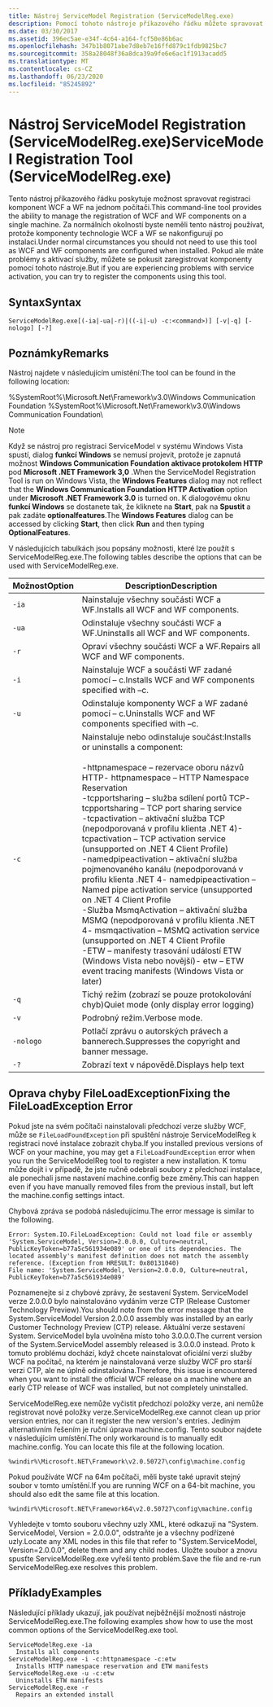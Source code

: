 ```yaml
---
title: Nástroj ServiceModel Registration (ServiceModelReg.exe)
description: Pomocí tohoto nástroje příkazového řádku můžete spravovat registraci komponent WCF a WF na jednom počítači, pokud dojde k potížím s aktivací služby.
ms.date: 03/30/2017
ms.assetid: 396ec5ae-e34f-4c64-a164-fcf50e86b6ac
ms.openlocfilehash: 347b1b8071abe7d8eb7e16ffd879c1fdb9825bc7
ms.sourcegitcommit: 358a28048f36a8dca39a9fe6e6ac1f1913acadd5
ms.translationtype: MT
ms.contentlocale: cs-CZ
ms.lasthandoff: 06/23/2020
ms.locfileid: "85245892"
---
```

# <a name="servicemodel-registration-tool-servicemodelregexe"></a><span data-ttu-id="0dc89-103">Nástroj ServiceModel Registration (ServiceModelReg.exe)</span><span class="sxs-lookup"><span data-stu-id="0dc89-103">ServiceModel Registration Tool (ServiceModelReg.exe)</span></span>
<span data-ttu-id="0dc89-104">Tento nástroj příkazového řádku poskytuje možnost spravovat registraci komponent WCF a WF na jednom počítači.</span><span class="sxs-lookup"><span data-stu-id="0dc89-104">This command-line tool provides the ability to manage the registration of WCF and WF components on a single machine.</span></span> <span data-ttu-id="0dc89-105">Za normálních okolností byste neměli tento nástroj používat, protože komponenty technologie WCF a WF se nakonfigurují po instalaci.</span><span class="sxs-lookup"><span data-stu-id="0dc89-105">Under normal circumstances you should not need to use this tool as WCF and WF components are configured when installed.</span></span> <span data-ttu-id="0dc89-106">Pokud ale máte problémy s aktivací služby, můžete se pokusit zaregistrovat komponenty pomocí tohoto nástroje.</span><span class="sxs-lookup"><span data-stu-id="0dc89-106">But if you are experiencing problems with service activation, you can try to register the components using this tool.</span></span>  
  
## <a name="syntax"></a><span data-ttu-id="0dc89-107">Syntax</span><span class="sxs-lookup"><span data-stu-id="0dc89-107">Syntax</span></span>  
  
```console  
ServiceModelReg.exe[(-ia|-ua|-r)|((-i|-u) -c:<command>)] [-v|-q] [-nologo] [-?]  
```  
  
## <a name="remarks"></a><span data-ttu-id="0dc89-108">Poznámky</span><span class="sxs-lookup"><span data-stu-id="0dc89-108">Remarks</span></span>  
 <span data-ttu-id="0dc89-109">Nástroj najdete v následujícím umístění:</span><span class="sxs-lookup"><span data-stu-id="0dc89-109">The tool can be found in the following location:</span></span>  
  
 <span data-ttu-id="0dc89-110">%SystemRoot%\Microsoft.Net\Framework\v3.0\Windows Communication Foundation </span><span class="sxs-lookup"><span data-stu-id="0dc89-110">%SystemRoot%\Microsoft.Net\Framework\v3.0\Windows Communication Foundation</span></span>\  
  
> [!NOTE]
> <span data-ttu-id="0dc89-111">Když se nástroj pro registraci ServiceModel v systému Windows Vista spustí, dialog **funkcí Windows** se nemusí projevit, protože je zapnutá možnost **Windows Communication Foundation aktivace protokolem HTTP** pod **Microsoft .NET Framework 3,0** .</span><span class="sxs-lookup"><span data-stu-id="0dc89-111">When the ServiceModel Registration Tool is run on Windows Vista, the **Windows Features** dialog may not reflect that the **Windows Communication Foundation HTTP Activation** option under **Microsoft .NET Framework 3.0** is turned on.</span></span> <span data-ttu-id="0dc89-112">K dialogovému oknu **funkcí Windows** se dostanete tak, že kliknete na **Start**, pak na **Spustit** a pak zadáte **optionalfeatures**.</span><span class="sxs-lookup"><span data-stu-id="0dc89-112">The **Windows Features** dialog can be accessed by clicking **Start**, then click **Run** and then typing **OptionalFeatures**.</span></span>  
  
 <span data-ttu-id="0dc89-113">V následujících tabulkách jsou popsány možnosti, které lze použít s ServiceModelReg.exe.</span><span class="sxs-lookup"><span data-stu-id="0dc89-113">The following tables describe the options that can be used with ServiceModelReg.exe.</span></span>  
  
|<span data-ttu-id="0dc89-114">Možnost</span><span class="sxs-lookup"><span data-stu-id="0dc89-114">Option</span></span>|<span data-ttu-id="0dc89-115">Description</span><span class="sxs-lookup"><span data-stu-id="0dc89-115">Description</span></span>|  
|------------|-----------------|  
|`-ia`|<span data-ttu-id="0dc89-116">Nainstaluje všechny součásti WCF a WF.</span><span class="sxs-lookup"><span data-stu-id="0dc89-116">Installs all WCF and WF components.</span></span>|  
|`-ua`|<span data-ttu-id="0dc89-117">Odinstaluje všechny součásti WCF a WF.</span><span class="sxs-lookup"><span data-stu-id="0dc89-117">Uninstalls all WCF and WF components.</span></span>|  
|`-r`|<span data-ttu-id="0dc89-118">Opraví všechny součásti WCF a WF.</span><span class="sxs-lookup"><span data-stu-id="0dc89-118">Repairs all WCF and WF components.</span></span>|  
|`-i`|<span data-ttu-id="0dc89-119">Nainstaluje WCF a součásti WF zadané pomocí – c.</span><span class="sxs-lookup"><span data-stu-id="0dc89-119">Installs WCF and WF components specified with –c.</span></span>|  
|`-u`|<span data-ttu-id="0dc89-120">Odinstaluje komponenty WCF a WF zadané pomocí – c.</span><span class="sxs-lookup"><span data-stu-id="0dc89-120">Uninstalls WCF and WF components specified with –c.</span></span>|  
|`-c`|<span data-ttu-id="0dc89-121">Nainstaluje nebo odinstaluje součást:</span><span class="sxs-lookup"><span data-stu-id="0dc89-121">Installs or uninstalls a component:</span></span><br /><br /> <span data-ttu-id="0dc89-122">-httpnamespace – rezervace oboru názvů HTTP</span><span class="sxs-lookup"><span data-stu-id="0dc89-122">-   httpnamespace – HTTP Namespace Reservation</span></span><br /><span data-ttu-id="0dc89-123">-tcpportsharing – služba sdílení portů TCP</span><span class="sxs-lookup"><span data-stu-id="0dc89-123">-   tcpportsharing – TCP port sharing service</span></span><br /><span data-ttu-id="0dc89-124">-tcpactivation – aktivační služba TCP (nepodporovaná v profilu klienta .NET 4)</span><span class="sxs-lookup"><span data-stu-id="0dc89-124">-   tcpactivation – TCP activation service (unsupported on .NET 4 Client Profile)</span></span><br /><span data-ttu-id="0dc89-125">-namedpipeactivation – aktivační služba pojmenovaného kanálu (nepodporovaná v profilu klienta .NET 4</span><span class="sxs-lookup"><span data-stu-id="0dc89-125">-   namedpipeactivation – Named pipe activation service (unsupported on .NET 4 Client Profile</span></span><br /><span data-ttu-id="0dc89-126">-Služba MsmqActivation – aktivační služba MSMQ (nepodporovaná v profilu klienta .NET 4</span><span class="sxs-lookup"><span data-stu-id="0dc89-126">-   msmqactivation – MSMQ activation service (unsupported on .NET 4 Client Profile</span></span><br /><span data-ttu-id="0dc89-127">-ETW – manifesty trasování událostí ETW (Windows Vista nebo novější)</span><span class="sxs-lookup"><span data-stu-id="0dc89-127">-   etw – ETW event tracing manifests (Windows Vista or later)</span></span>|  
|`-q`|<span data-ttu-id="0dc89-128">Tichý režim (zobrazí se pouze protokolování chyb)</span><span class="sxs-lookup"><span data-stu-id="0dc89-128">Quiet mode (only display error logging)</span></span>|  
|`-v`|<span data-ttu-id="0dc89-129">Podrobný režim.</span><span class="sxs-lookup"><span data-stu-id="0dc89-129">Verbose mode.</span></span>|  
|`-nologo`|<span data-ttu-id="0dc89-130">Potlačí zprávu o autorských právech a bannerech.</span><span class="sxs-lookup"><span data-stu-id="0dc89-130">Suppresses the copyright and banner message.</span></span>|  
|`-?`|<span data-ttu-id="0dc89-131">Zobrazí text v nápovědě.</span><span class="sxs-lookup"><span data-stu-id="0dc89-131">Displays help text</span></span>|  
  
## <a name="fixing-the-fileloadexception-error"></a><span data-ttu-id="0dc89-132">Oprava chyby FileLoadException</span><span class="sxs-lookup"><span data-stu-id="0dc89-132">Fixing the FileLoadException Error</span></span>  
 <span data-ttu-id="0dc89-133">Pokud jste na svém počítači nainstalovali předchozí verze služby WCF, může se `FileLoadFoundException` při spuštění nástroje ServiceModelReg k registraci nové instalace zobrazit chyba.</span><span class="sxs-lookup"><span data-stu-id="0dc89-133">If you installed previous versions of WCF on your machine, you may get a `FileLoadFoundException` error when you run the ServiceModelReg tool to register a new installation.</span></span> <span data-ttu-id="0dc89-134">K tomu může dojít i v případě, že jste ručně odebrali soubory z předchozí instalace, ale ponechali jsme nastavení machine.config beze změny.</span><span class="sxs-lookup"><span data-stu-id="0dc89-134">This can happen even if you have manually removed files from the previous install, but left the machine.config settings intact.</span></span>  
  
 <span data-ttu-id="0dc89-135">Chybová zpráva se podobá následujícímu.</span><span class="sxs-lookup"><span data-stu-id="0dc89-135">The error message is similar to the following.</span></span>  
  
```console  
Error: System.IO.FileLoadException: Could not load file or assembly 'System.ServiceModel, Version=2.0.0.0, Culture=neutral, PublicKeyToken=b77a5c561934e089' or one of its dependencies. The located assembly's manifest definition does not match the assembly reference. (Exception from HRESULT: 0x80131040)  
File name: 'System.ServiceModel, Version=2.0.0.0, Culture=neutral, PublicKeyToken=b77a5c561934e089'  
```  
  
 <span data-ttu-id="0dc89-136">Poznamenejte si z chybové zprávy, že sestavení System. ServiceModel verze 2.0.0.0 bylo nainstalováno vydáním verze CTP (Release Customer Technology Preview).</span><span class="sxs-lookup"><span data-stu-id="0dc89-136">You should note from the error message that the System.ServiceModel Version 2.0.0.0 assembly was installed by an early Customer Technology Preview (CTP) release.</span></span> <span data-ttu-id="0dc89-137">Aktuální verze sestavení System. ServiceModel byla uvolněna místo toho 3.0.0.0.</span><span class="sxs-lookup"><span data-stu-id="0dc89-137">The current version of the System.ServiceModel assembly released is 3.0.0.0 instead.</span></span> <span data-ttu-id="0dc89-138">Proto k tomuto problému dochází, když chcete nainstalovat oficiální verzi služby WCF na počítač, na kterém je nainstalovaná verze služby WCF pro starší verzi CTP, ale ne úplně odinstalována.</span><span class="sxs-lookup"><span data-stu-id="0dc89-138">Therefore, this issue is encountered when you want to install the official WCF release on a machine where an early CTP release of WCF was installed, but not completely uninstalled.</span></span>  
  
 <span data-ttu-id="0dc89-139">ServiceModelReg.exe nemůže vyčistit předchozí položky verze, ani nemůže registrovat nové položky verze.</span><span class="sxs-lookup"><span data-stu-id="0dc89-139">ServiceModelReg.exe cannot clean up prior version entries, nor can it register the new version's entries.</span></span> <span data-ttu-id="0dc89-140">Jediným alternativním řešením je ruční úprava machine.config. Tento soubor najdete v následujícím umístění.</span><span class="sxs-lookup"><span data-stu-id="0dc89-140">The only workaround is to manually edit machine.config. You can locate this file at the following location.</span></span>  
  
```console  
%windir%\Microsoft.NET\Framework\v2.0.50727\config\machine.config
```  
  
 <span data-ttu-id="0dc89-141">Pokud používáte WCF na 64m počítači, měli byste také upravit stejný soubor v tomto umístění.</span><span class="sxs-lookup"><span data-stu-id="0dc89-141">If you are running WCF on a 64-bit machine, you should also edit the same file at this location.</span></span>  
  
```console  
%windir%\Microsoft.NET\Framework64\v2.0.50727\config\machine.config
```  
  
 <span data-ttu-id="0dc89-142">Vyhledejte v tomto souboru všechny uzly XML, které odkazují na "System. ServiceModel, Version = 2.0.0.0", odstraňte je a všechny podřízené uzly.</span><span class="sxs-lookup"><span data-stu-id="0dc89-142">Locate any XML nodes in this file that refer to "System.ServiceModel, Version=2.0.0.0", delete them and any child nodes.</span></span> <span data-ttu-id="0dc89-143">Uložte soubor a znovu spusťte ServiceModelReg.exe vyřeší tento problém.</span><span class="sxs-lookup"><span data-stu-id="0dc89-143">Save the file and re-run ServiceModelReg.exe resolves this problem.</span></span>  
  
## <a name="examples"></a><span data-ttu-id="0dc89-144">Příklady</span><span class="sxs-lookup"><span data-stu-id="0dc89-144">Examples</span></span>  
 <span data-ttu-id="0dc89-145">Následující příklady ukazují, jak používat nejběžnější možnosti nástroje ServiceModelReg.exe.</span><span class="sxs-lookup"><span data-stu-id="0dc89-145">The following examples show how to use the most common options of the ServiceModelReg.exe tool.</span></span>  
  
```console  
ServiceModelReg.exe -ia  
  Installs all components  
ServiceModelReg.exe -i -c:httpnamespace -c:etw  
  Installs HTTP namespace reservation and ETW manifests  
ServiceModelReg.exe -u -c:etw  
  Uninstalls ETW manifests  
ServiceModelReg.exe -r  
  Repairs an extended install  
```
